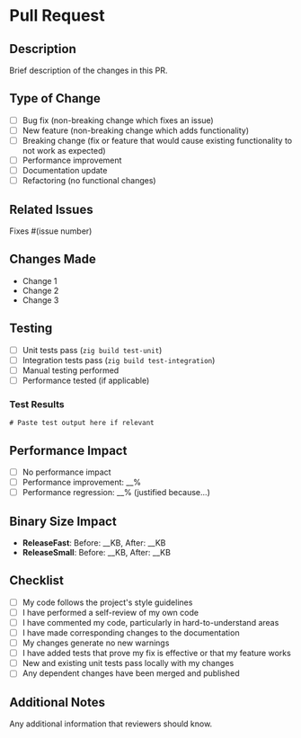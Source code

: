 # Pull Request

## Description
Brief description of the changes in this PR.

## Type of Change
- [ ] Bug fix (non-breaking change which fixes an issue)
- [ ] New feature (non-breaking change which adds functionality)
- [ ] Breaking change (fix or feature that would cause existing functionality to not work as expected)
- [ ] Performance improvement
- [ ] Documentation update
- [ ] Refactoring (no functional changes)

## Related Issues
Fixes #(issue number)

## Changes Made
- Change 1
- Change 2
- Change 3

## Testing
- [ ] Unit tests pass (`zig build test-unit`)
- [ ] Integration tests pass (`zig build test-integration`)
- [ ] Manual testing performed
- [ ] Performance tested (if applicable)

### Test Results
```
# Paste test output here if relevant
```

## Performance Impact
- [ ] No performance impact
- [ ] Performance improvement: __%
- [ ] Performance regression: __% (justified because...)

## Binary Size Impact
- **ReleaseFast**: Before: __KB, After: __KB
- **ReleaseSmall**: Before: __KB, After: __KB

## Checklist
- [ ] My code follows the project's style guidelines
- [ ] I have performed a self-review of my own code
- [ ] I have commented my code, particularly in hard-to-understand areas
- [ ] I have made corresponding changes to the documentation
- [ ] My changes generate no new warnings
- [ ] I have added tests that prove my fix is effective or that my feature works
- [ ] New and existing unit tests pass locally with my changes
- [ ] Any dependent changes have been merged and published

## Additional Notes
Any additional information that reviewers should know.